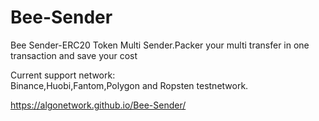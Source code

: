 # Bee-Sender
Bee Sender-ERC20 Token Multi Sender.Packer your multi transfer in one transaction and save your cost

Current support network:<br>
Binance,Huobi,Fantom,Polygon and Ropsten testnetwork.<br>

https://algonetwork.github.io/Bee-Sender/
